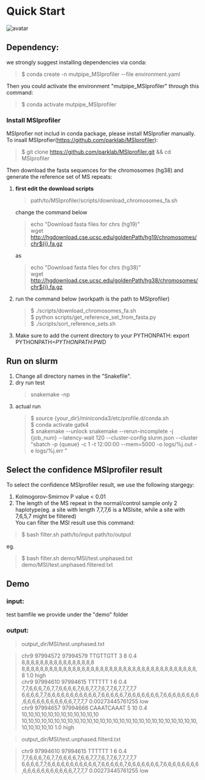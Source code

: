 # Quick Start 
![avatar](https://github.com/douymLab/mutpipe/blob/main/MSIprofiler/MSIprofier.png)
## Dependency:  

we strongly suggest installing dependencies via conda:

  > $ conda create -n mutpipe_MSIprofiler --file environment.yaml

Then you could activate the environment "mutpipe_MSIprofiler" through this command:
 
  > $ conda activate mutpipe_MSIprofiler

### Install MSIprofiler
MSIprofier not includ in conda package, please install MSIprofier manually.
To insall MSIprofier(https://github.com/parklab/MSIprofiler):
  > $ git clone https://github.com/parklab/MSIprofiler.git && cd MSIprofiler  

Then download the fasta sequences for the chromosomes (hg38) and generate the reference set of MS repeats:   
1. **first edit the download scripts** 
    > path/to/MSIprofiler/scripts/download_chromosomes_fa.sh  

    change the command below
    > echo "Download fasta files for chrs (hg19)"  
    > wget http://hgdownload.cse.ucsc.edu/goldenPath/hg19/chromosomes/chr${i}.fa.gz

    as
    > echo "Download fasta files for chrs (hg38)"  
    > wget http://hgdownload.cse.ucsc.edu/goldenPath/hg38/chromosomes/chr${i}.fa.gz 
2. run the command below (workpath is the path to MSIprofiler)
    > \$ ./scripts/download_chromosomes_fa.sh  
    > \$ python scripts/get_reference_set_from_fasta.py  
    > \$ ./scripts/sort_reference_sets.sh  
3. Make sure to add the current directory to your PYTHONPATH: export PYTHONPATH=$PYTHONPATH:$PWD

## Run on slurm

1. Change all directory names in the "Snakefile".
2. dry run test
    > snakemake -np
3. actual run
    > \$ source {your_dir}/miniconda3/etc/profile.d/conda.sh  
    > \$ conda activate gatk4  
    > \$ snakemake --unlock snakemake --rerun-incomplete -j {job_num} --latency-wait 120 --cluster-config slurm.json --cluster "sbatch -p {queue} -c 1 -t 12:00:00 --mem=5000 -o logs/%j.out -e logs/%j.err "

## Select the confidence MSIprofiler result
To select the confidence MSIprofiler result, we use the following stargegy:
1. Kolmogorov-Smirnov P value < 0.01  
2. The length of the MS repeat in the normal/control sample only 2 haplotype(eg. a site with length 7,7,7,6 is a MSIsite, while a site with 7,6,5,7 might be filtered)  
You can filter the MSI result use this command:
> \$ bash filter.sh path/to/input path/to/output  

eg.  
> \$ bash filter.sh demo/MSI/test.unphased.txt demo/MSI/test.unphased.filtered.txt

## Demo
### input:
test bamfile we provide under the "demo" folder
### output:
> output_dir/MSI/test.unphased.txt 

> chr9	97994572	97994579	TTGTTGTT	3	8	0.4	8,8,8,8,8,8,8,8,8,8,8,8,8,8,8,8	8,8,8,8,8,8,8,8,8,8,8,8,8,8,8,8,8,8,8,8,8,8,8,8,8,8,8,8,8,8,8,8,8,8,8,8,8,8,8	1.0 high    
chr9	97994610	97994615	TTTTTT	1	6	0.4	7,7,6,6,6,7,6,7,7,6,6,6,6,7,6,6,7,7,7,6,7,7,6,7,7,7,7,7	6,6,6,6,7,7,6,6,6,6,6,6,6,6,6,6,6,7,6,6,6,6,6,7,6,6,6,6,6,6,6,7,6,6,6,6,6,6,6,6,6,6,6,6,6,6,6,6,6,6,6,7,7,7,7	0.00273445761255	low  
chr9	97994657	97994666	CAAATCAAAT	5	10	0.4	10,10,10,10,10,10,10,10,10,10,10,10	10,10,10,10,10,10,10,10,10,10,10,10,10,10,10,10,10,10,10,10,10,10,10,10,10,10,10,10,10,10,10,10	1.0	high

> output_dir/MSI/test.unphased.filterd.txt 
 
> chr9	97994610	97994615	TTTTTT	1	6	0.4	7,7,6,6,6,7,6,7,7,6,6,6,6,7,6,6,7,7,7,6,7,7,6,7,7,7,7,7	6,6,6,6,7,7,6,6,6,6,6,6,6,6,6,6,6,7,6,6,6,6,6,7,6,6,6,6,6,6,6,7,6,6,6,6,6,6,6,6,6,6,6,6,6,6,6,6,6,6,6,7,7,7,7	0.00273445761255	low

